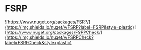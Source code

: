 # FSRP
![https://www.nuget.org/packages/FSRP/](https://img.shields.io/nuget/v/FSRP?label=FSRP&style=plastic)
![https://www.nuget.org/packages/FSRPCheck/](https://img.shields.io/nuget/v/FSRPCheck?label=FSRPCheck&style=plastic)